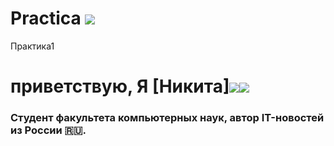 # Practica ![](https://emojigraph.org/media/apple/flexed-biceps_1f4aa.png) 
Практика1
# приветствую, Я [Никита]![](https://img.icons8.com/color-glass/256/github-2.png)![](https://emojigraph.org/media/apple/flexed-biceps_1f4aa.png) 
### Студент факультета компьютерных наук, автор IT-новостей из России 🇷🇺.

